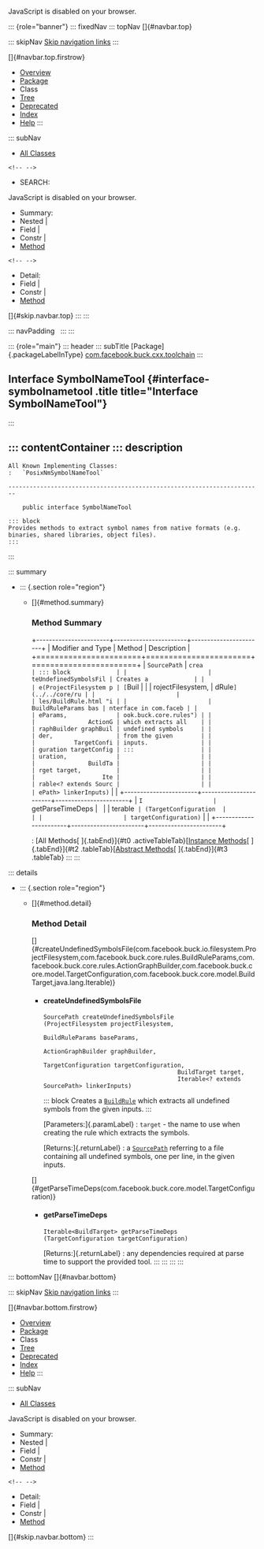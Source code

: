<div>

JavaScript is disabled on your browser.

</div>

::: {role="banner"}
::: fixedNav
::: topNav
[]{#navbar.top}

::: skipNav
[Skip navigation links](#skip.navbar.top "Skip navigation links")
:::

[]{#navbar.top.firstrow}

-   [Overview](../../../../../index.html)
-   [Package](package-summary.html)
-   Class
-   [Tree](package-tree.html)
-   [Deprecated](../../../../../deprecated-list.html)
-   [Index](../../../../../index-all.html)
-   [Help](../../../../../help-doc.html)
:::

::: subNav
-   [All Classes](../../../../../allclasses.html)

```{=html}
<!-- -->
```
-   SEARCH:

<div>

<div>

JavaScript is disabled on your browser.

</div>

</div>

<div>

-   Summary: 
-   Nested \| 
-   Field \| 
-   Constr \| 
-   [Method](#method.summary)

```{=html}
<!-- -->
```
-   Detail: 
-   Field \| 
-   Constr \| 
-   [Method](#method.detail)

</div>

[]{#skip.navbar.top}
:::
:::

::: navPadding
 
:::
:::

::: {role="main"}
::: header
::: subTitle
[Package]{.packageLabelInType} [com.facebook.buck.cxx.toolchain](package-summary.html)
:::

## Interface SymbolNameTool {#interface-symbolnametool .title title="Interface SymbolNameTool"}
:::

::: contentContainer
::: description
-   

    All Known Implementing Classes:
    :   `PosixNmSymbolNameTool`

    ------------------------------------------------------------------------

        public interface SymbolNameTool

    ::: block
    Provides methods to extract symbol names from native formats (e.g.
    binaries, shared libraries, object files).
    :::
:::

::: summary
-   ::: {.section role="region"}
    -   []{#method.summary}

        ### Method Summary

        +-----------------------+-----------------------+-----------------------+
        | Modifier and Type     | Method                | Description           |
        +=======================+=======================+=======================+
        | `SourcePath`          | `crea                 | ::: block             |
        |                       | teUndefinedSymbolsFil | Creates a             |
        |                       | e​(ProjectFilesystem p | [`Buil                |
        |                       | rojectFilesystem,     | dRule`](../../core/ru |
        |                       |                       | les/BuildRule.html "i |
        |                       |   BuildRuleParams bas | nterface in com.faceb |
        |                       | eParams,              | ook.buck.core.rules") |
        |                       |               ActionG | which extracts all    |
        |                       | raphBuilder graphBuil | undefined symbols     |
        |                       | der,                  | from the given        |
        |                       |           TargetConfi | inputs.               |
        |                       | guration targetConfig | :::                   |
        |                       | uration,              |                       |
        |                       |               BuildTa |                       |
        |                       | rget target,          |                       |
        |                       |                   Ite |                       |
        |                       | rable<? extends Sourc |                       |
        |                       | ePath> linkerInputs)` |                       |
        +-----------------------+-----------------------+-----------------------+
        | `I                    | `getParseTimeDeps     |                       |
        | terable<BuildTarget>` | ​(TargetConfiguration  |                       |
        |                       | targetConfiguration)` |                       |
        +-----------------------+-----------------------+-----------------------+

        : [All Methods[ ]{.tabEnd}]{#t0 .activeTableTab}[[Instance
        Methods](javascript:show(2);)[ ]{.tabEnd}]{#t2
        .tableTab}[[Abstract
        Methods](javascript:show(4);)[ ]{.tabEnd}]{#t3 .tableTab}
    :::
:::

::: details
-   ::: {.section role="region"}
    -   []{#method.detail}

        ### Method Detail

        []{#createUndefinedSymbolsFile(com.facebook.buck.io.filesystem.ProjectFilesystem,com.facebook.buck.core.rules.BuildRuleParams,com.facebook.buck.core.rules.ActionGraphBuilder,com.facebook.buck.core.model.TargetConfiguration,com.facebook.buck.core.model.BuildTarget,java.lang.Iterable)}

        -   #### createUndefinedSymbolsFile

            ``` methodSignature
            SourcePath createUndefinedSymbolsFile​(ProjectFilesystem projectFilesystem,
                                                  BuildRuleParams baseParams,
                                                  ActionGraphBuilder graphBuilder,
                                                  TargetConfiguration targetConfiguration,
                                                  BuildTarget target,
                                                  Iterable<? extends SourcePath> linkerInputs)
            ```

            ::: block
            Creates a
            [`BuildRule`](../../core/rules/BuildRule.html "interface in com.facebook.buck.core.rules")
            which extracts all undefined symbols from the given inputs.
            :::

            [Parameters:]{.paramLabel}
            :   `target` - the name to use when creating the rule which
                extracts the symbols.

            [Returns:]{.returnLabel}
            :   a
                [`SourcePath`](../../core/sourcepath/SourcePath.html "interface in com.facebook.buck.core.sourcepath")
                referring to a file containing all undefined symbols,
                one per line, in the given inputs.

        []{#getParseTimeDeps(com.facebook.buck.core.model.TargetConfiguration)}

        -   #### getParseTimeDeps

            ``` methodSignature
            Iterable<BuildTarget> getParseTimeDeps​(TargetConfiguration targetConfiguration)
            ```

            [Returns:]{.returnLabel}
            :   any dependencies required at parse time to support the
                provided tool.
    :::
:::
:::
:::

::: bottomNav
[]{#navbar.bottom}

::: skipNav
[Skip navigation links](#skip.navbar.bottom "Skip navigation links")
:::

[]{#navbar.bottom.firstrow}

-   [Overview](../../../../../index.html)
-   [Package](package-summary.html)
-   Class
-   [Tree](package-tree.html)
-   [Deprecated](../../../../../deprecated-list.html)
-   [Index](../../../../../index-all.html)
-   [Help](../../../../../help-doc.html)
:::

::: subNav
-   [All Classes](../../../../../allclasses.html)

<div>

<div>

JavaScript is disabled on your browser.

</div>

</div>

<div>

-   Summary: 
-   Nested \| 
-   Field \| 
-   Constr \| 
-   [Method](#method.summary)

```{=html}
<!-- -->
```
-   Detail: 
-   Field \| 
-   Constr \| 
-   [Method](#method.detail)

</div>

[]{#skip.navbar.bottom}
:::
